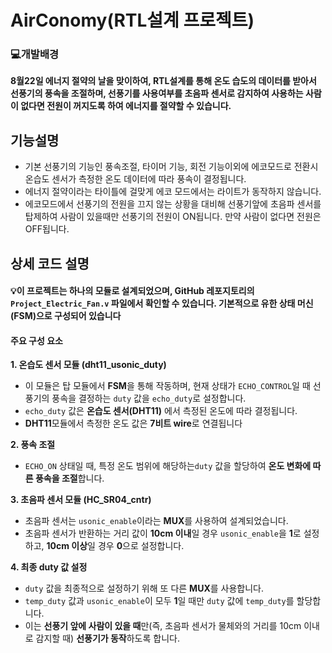 # **AirConomy(RTL설계 프로젝트)**
### 💻개발배경
**8월22일 에너지 절약의 날을 맞이하여, RTL설계를 통해 온도 습도의 데이터를 받아서 선풍기의 풍속을 조절하며, 선풍기를 사용여부를 초음파 센서로 감지하여 사용하는 사람이 없다면 전원이 꺼지도록 하여 에너지를 절약할 수 있습니다.**
## 기능설명
- 기본 선풍기의 기능인 풍속조절, 타이머 기능, 회전 기능이외에 에코모드로 전환시 온습도 센서가 측정한 온도 데이터에 따라 풍속이 결정됩니다. 
- 에너지 절약이라는 타이틀에 걸맞게 에코 모드에서는 라이트가 동작하지 않습니다. 
- 에코모드에서 선풍기의 전원을 끄지 않는 상황을 대비해 선풍기앞에 초음파 센서를 탑제하여 사람이 있을때만 선풍기의 전원이 ON됩니다. 만약 사람이 없다면 전원은 OFF됩니다.
## 상세 코드 설명
#### 💡이 프로젝트는 하나의 모듈로 설계되었으며, GitHub 레포지토리의 `Project_Electric_Fan.v` 파일에서 확인할 수 있습니다. 기본적으로 유한 상태 머신(FSM)으로 구성되어 있습니다
#### 주요 구성 요소 

**1. 온습도 센서 모듈 (dht11_usonic_duty)** 
 -  이 모듈은 탑 모듈에서 **FSM**을 통해 작동하며, 현재 상태가 `ECHO_CONTROL`일 때 선풍기의 풍속을 결정하는 `duty` 값을 `echo_duty`로 설정합니다.
- `echo_duty` 값은 **온습도 센서(DHT11)** 에서 측정된 온도에 따라 결정됩니다.
- **DHT11**모듈에서 측정한 온도 값은 **7비트 wire**로 연결됩니다

**2. 풍속 조절** 
- `ECHO_ON` 상태일 때, 특정 온도 범위에 해당하는`duty` 값을 할당하여 **온도 변화에 따른 풍속을 조절**합니다.

**3. 초음파 센서 모듈 (HC_SR04_cntr)** 
- 초음파 센서는 `usonic_enable`이라는 **MUX**를 사용하여 설계되었습니다.
- 초음파 센서가 반환하는 거리 값이 **10cm 이내**일 경우 `usonic_enable`을 **1**로 설정하고, **10cm 이상**일 경우 **0**으로 설정합니다.

**4. 최종 duty 값 설정** 
- `duty` 값을 최종적으로 설정하기 위해 또 다른 **MUX**를 사용합니다.
- `temp_duty` 값과 `usonic_enable`이 모두 **1**일 때만 `duty` 값에 `temp_duty`를 할당합니다.
- 이는 **선풍기 앞에 사람이 있을 때**만(즉, 초음파 센서가 물체와의 거리를 10cm 이내로 감지할 때) **선풍기가 동작**하도록 합니다.
